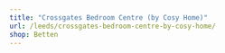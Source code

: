 ```yaml
---
title: "Crossgates Bedroom Centre (by Cosy Home)"
url: /leeds/crossgates-bedroom-centre-by-cosy-home/
shop: Betten
---
```

